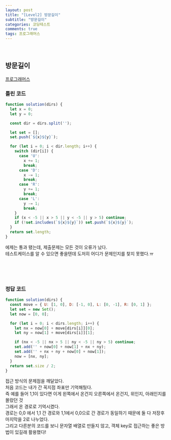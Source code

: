 ```yaml
---
layout: post
title: "[Level2] 방문길이"
subtitle: "방문길이"
categories: 코딩테스트
comments: true
tags: 프로그래머스
---
```



<br>

## 방문길이

[프로그래머스](https://programmers.co.kr/learn/courses/30/lessons/49994) <br>

### 틀린 코드
```js
function solution(dirs) {
  let x = 0;
  let y = 0;

  const dir = dirs.split('');

  let set = [];
  set.push(`${x}${y}`);

  for (let i = 0; i < dir.length; i++) {
    switch (dir[i]) {
      case 'U':
        x += 1;
        break;
      case 'D':
        x -= 1;
        break;
      case 'R':
        y += 1;
        break;
      case 'L':
        y -= 1;
        break;
    }
    if (x < -5 || x > 5 || y < -5 || y > 5) continue;
    if (!set.includes(`${x}${y}`)) set.push(`${x}${y}`);
  }
  return set.length;
}
```

에제는 통과 됐는데, 제출문제는 모든 것이 오류가 났다.<br>
테스트케이스를 알 수 있으면 좋을텐데 도저히 어디가 문제인지를 찾지 못했다.ㅠ<br><br>

<br><br>

### 정답 코드

```js
function solution(dirs) {
  const move = { U: [1, 0], D: [-1, 0], L: [0, -1], R: [0, 1] };
  let set = new Set();
  let now = [0, 0];

  for (let i = 0; i < dirs.length; i++) {
    let nx = now[0] + move[dirs[i]][0];
    let ny = now[1] + move[dirs[i]][1];

    if (nx < -5 || nx > 5 || ny < -5 || ny > 5) continue;
    set.add('' + now[0] + now[1] + nx + ny);
    set.add('' + nx + ny + now[0] + now[1]);
    now = [nx, ny];
  }
  return set.size / 2;
}

```

접근 방식의 문제점을 깨달았다.<br>
처음 코드는 내가 간 꼭지점 좌표만 기억해뒀다.<br>
즉 예를 들어 1,1이 있다면 이게 왼쪽에서 온건지 오른쪽에서 온건지, 위인지, 아래인지를 몰랐던 것<br>
그래서 온 경로로 기억시켰다.<br>
경로는 0,0 에서 1,1 간 경로와 1,1에서 0,0으로 간 경로가 동일하기 때문에 둘 다 저장후 마지막을 2로 나누었다.<br>
그리고 다른분의 코드를 보니 문자열 배열로 만들지 않고, 객체 key로 접근하는 좋은 방법이 있길래 활용했다!<br>